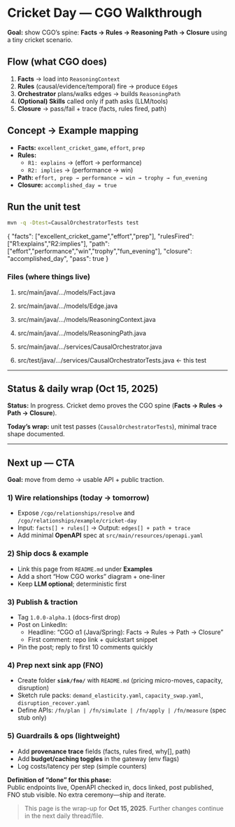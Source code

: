 # Cricket Day — CGO Walkthrough

**Goal:** show CGO’s spine: **Facts → Rules → Reasoning Path → Closure** using a tiny cricket scenario.

## Flow (what CGO does)

1. **Facts** → load into `ReasoningContext`
2. **Rules** (causal/evidence/temporal) fire → produce `Edge`s
3. **Orchestrator** plans/walks edges → builds `ReasoningPath`
4. **(Optional) Skills** called only if path asks (LLM/tools)
5. **Closure** → pass/fail + trace (facts, rules fired, path)

## Concept → Example mapping

- **Facts:** `excellent_cricket_game`, `effort`, `prep`
- **Rules:**
  - `R1: explains` → (effort → performance)
  - `R2: implies` → (performance → win)
- **Path:** `effort, prep → performance → win → trophy → fun_evening`
- **Closure:** `accomplished_day = true`

## Run the unit test

```bash
mvn -q -Dtest=CausalOrchestratorTests test
```

{
"facts": ["excellent_cricket_game","effort","prep"],
"rulesFired": ["R1:explains","R2:implies"],
"path": ["effort","performance","win","trophy","fun_evening"],
"closure": "accomplished_day",
"pass": true
}

### Files (where things live)

1. src/main/java/.../models/Fact.java

2. src/main/java/.../models/Edge.java

3. src/main/java/.../models/ReasoningContext.java

4. src/main/java/.../models/ReasoningPath.java

5. src/main/java/.../services/CausalOrchestrator.java

6. src/test/java/.../services/CausalOrchestratorTests.java ← this test

---

## Status & daily wrap (Oct 15, 2025)

**Status:** In progress. Cricket demo proves the CGO spine (**Facts → Rules → Path → Closure**).

**Today’s wrap:** unit test passes (`CausalOrchestratorTests`), minimal trace shape documented.

---

## Next up — CTA

**Goal:** move from demo → usable API + public traction.

### 1) Wire relationships (today → tomorrow)

- Expose `/cgo/relationships/resolve` and `/cgo/relationships/example/cricket-day`
- Input: `facts[] + rules[]` → Output: `edges[] + path + trace`
- Add minimal **OpenAPI** spec at `src/main/resources/openapi.yaml`

### 2) Ship docs & example

- Link this page from `README.md` under **Examples**
- Add a short “How CGO works” diagram + one-liner
- Keep **LLM optional**; deterministic first

### 3) Publish & traction

- Tag `1.0.0-alpha.1` (docs-first drop)
- Post on LinkedIn:
  - Headline: “CGO α1 (Java/Spring): Facts → Rules → Path → Closure”
  - First comment: repo link + quickstart snippet
- Pin the post; reply to first 10 comments quickly

### 4) Prep next sink app (FNO)

- Create folder **`sink/fno/`** with `README.md` (pricing micro-moves, capacity, disruption)
- Sketch rule packs: `demand_elasticity.yaml`, `capacity_swap.yaml`, `disruption_recover.yaml`
- Define APIs: `/fn/plan | /fn/simulate | /fn/apply | /fn/measure` (spec stub only)

### 5) Guardrails & ops (lightweight)

- Add **provenance trace** fields (facts, rules fired, why[], path)
- Add **budget/caching toggles** in the gateway (env flags)
- Log costs/latency per step (simple counters)

**Definition of “done” for this phase:**  
Public endpoints live, OpenAPI checked in, docs linked, post published, FNO stub visible. No extra ceremony—ship and iterate.

> This page is the wrap-up for **Oct 15, 2025**. Further changes continue in the next daily thread/file.
